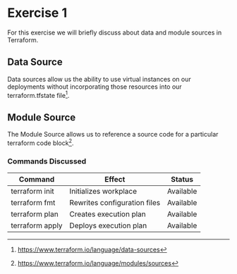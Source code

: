 # Exercise 1

For this exercise we will briefly discuss about data and module sources in Terraform.

## Data Source

Data sources allow us the ability to use virtual instances on our deployments without incorporating those resources into our terraform.tfstate file[^1].

## Module Source

The Module Source allows us to reference a source code for a particular terraform code block[^2].

### Commands Discussed

Command           |  Effect                       | Status
------------------|-------------------------------|------------
terraform init    | Initializes workplace         | Available
terraform fmt     | Rewrites configuration files  | Available
terraform plan    | Creates execution plan        | Available
terraform apply   | Deploys execution plan        | Available

[^1]: https://www.terraform.io/language/data-sources
[^2]: https://www.terraform.io/language/modules/sources

